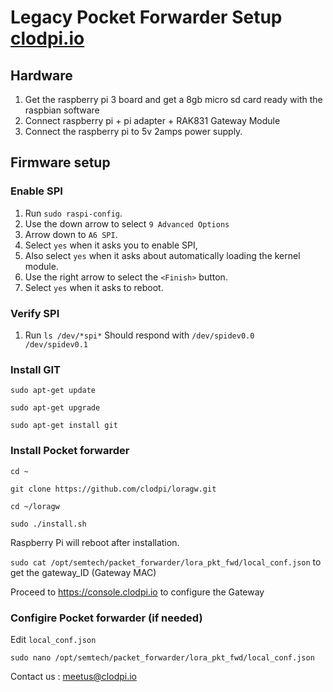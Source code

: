 
# Legacy Pocket Forwarder Setup   [clodpi.io](http://clodpi.io)

## Hardware
1) Get the raspberry pi 3 board and get a 8gb micro sd card ready with the raspbian software
2) Connect raspberry pi + pi adapter + RAK831 Gateway Module
3) Connect the raspberry pi to 5v 2amps power supply.

## Firmware setup

### Enable SPI
1) Run `sudo raspi-config`.
2) Use the down arrow to select `9 Advanced Options`
3) Arrow down to `A6 SPI`.
4) Select `yes` when it asks you to enable SPI,
5) Also select `yes` when it asks about automatically loading the kernel module.
6) Use the right arrow to select the `<Finish>` button. 
7) Select `yes` when it asks to reboot.

### Verify SPI
1) Run `ls /dev/*spi*` Should respond with `/dev/spidev0.0  /dev/spidev0.1`

### Install GIT
 `sudo apt-get update`
 
 `sudo apt-get upgrade`
 
 `sudo apt-get install git`

### Install Pocket forwarder

 `cd ~`
 
 `git clone https://github.com/clodpi/loragw.git`
 
 `cd ~/loragw`
 
 `sudo ./install.sh`
 
 Raspberry Pi will reboot after installation.
 
`sudo cat /opt/semtech/packet_forwarder/lora_pkt_fwd/local_conf.json` to get the gateway_ID (Gateway MAC)

 Proceed to https://console.clodpi.io to configure the Gateway

### Configire Pocket forwarder (if needed)
 Edit `local_conf.json` 
 
 `sudo nano /opt/semtech/packet_forwarder/lora_pkt_fwd/local_conf.json`


 Contact us : meetus@clodpi.io

